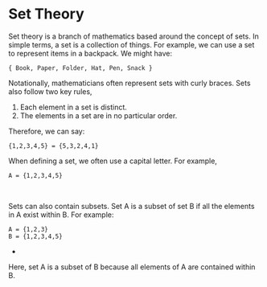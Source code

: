 # Set Theory
Set theory is a branch of mathematics based around the concept of sets. In simple terms, a set is a collection of things. For example, we can use a set to represent items in a backpack. We might have:

``` 
{ Book, Paper, Folder, Hat, Pen, Snack }
```

Notationally, mathematicians often represent sets with curly braces. Sets also follow two key rules,
1. Each element in a set is distinct.
2. The elements in a set are in no particular order.

Therefore, we can say:
```
{1,2,3,4,5} = {5,3,2,4,1}
```

When defining a set, we often use a capital letter. For example,
``` 
A = {1,2,3,4,5} 
```

<br>

Sets can also contain subsets. Set A is a subset of set B if all the elements in A exist within B. For example:

```
A = {1,2,3}
B = {1,2,3,4,5}
```
-
Here, set A is a subset of B because all elements of A are contained within B.

